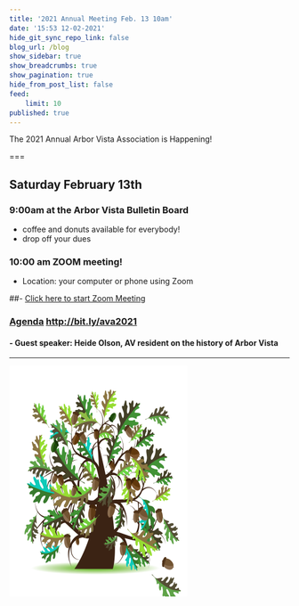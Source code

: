 ```yaml
---
title: '2021 Annual Meeting Feb. 13 10am'
date: '15:53 12-02-2021'
hide_git_sync_repo_link: false
blog_url: /blog
show_sidebar: true
show_breadcrumbs: true
show_pagination: true
hide_from_post_list: false
feed:
    limit: 10
published: true
---
```


<div class="bg-success">The 2021 Annual Arbor Vista Association is Happening!</div>

===
## Saturday February 13th
### 9:00am at the Arbor Vista Bulletin Board 
-  coffee and donuts available for everybody!
- drop off your dues

### 10:00 am  ZOOM meeting!
- Location:  your computer or phone using Zoom

##- [Click here to start Zoom Meeting](https://us02web.zoom.us/j/89147299026?pwd=Wlh0RjF5a0JqRU96WXJKUjdVUXJiZz09)

### [Agenda](http://bit.ly/ava2021)  http://bit.ly/ava2021

#### - Guest speaker: Heide Olson, AV resident on the history of Arbor Vista

---


![image](Oak_Tree.png)
